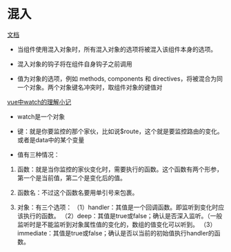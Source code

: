 # 混入
[文档](https://cn.vuejs.org/v2/guide/mixins.html)

- 当组件使用混入对象时，所有混入对象的选项将被混入该组件本身的选项。

- 混入对象的钩子将在组件自身钩子之前调用

- 值为对象的选项，例如 methods, components 和 directives，将被混合为同一个对象。两个对象键名冲突时，取组件对象的键值对

[vue中watch的理解小记](https://blog.csdn.net/wangxiaoxiaosen/article/details/78487089)

- watch是一个对象

- 键：就是你要监控的那个家伙，比如说$route，这个就是要监控路由的变化。或者是data中的某个变量

- 值有三种情况：
1. 函数：就是当你监控的家伙变化时，需要执行的函数。这个函数有两个形参，第一个是当前值，第二个是变化后的值。 

2. 函数名：不过这个函数名要用单引号来包裹。 

3. 对象：有三个选项：
   （1）handler：其值是一个回调函数。即监听到变化时应该执行的函数。
   （2）deep：其值是true或false；确认是否深入监听。（一般监听时是不能监听到对象属性值的变化的，数组的值变化可以听到。
   （3）immediate：其值是true或false；确认是否以当前的初始值执行handler的函数。
